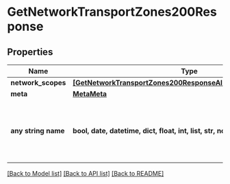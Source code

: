 # GetNetworkTransportZones200Response


## Properties
Name | Type | Description | Notes
------------ | ------------- | ------------- | -------------
**network_scopes** | [**[GetNetworkTransportZones200ResponseAllOfNetworkScopesInner]**](GetNetworkTransportZones200ResponseAllOfNetworkScopesInner.md) |  | [optional] 
**meta** | [**MetaMeta**](MetaMeta.md) |  | [optional] 
**any string name** | **bool, date, datetime, dict, float, int, list, str, none_type** | any string name can be used but the value must be the correct type | [optional]

[[Back to Model list]](../README.md#documentation-for-models) [[Back to API list]](../README.md#documentation-for-api-endpoints) [[Back to README]](../README.md)


